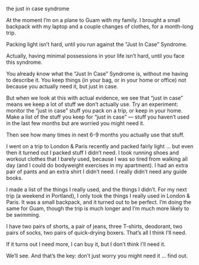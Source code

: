 the just in case syndrome

At the moment I’m on a plane to Guam with my family. I brought a small backpack
with my laptop and a couple changes of clothes, for a month-long trip.

Packing light isn’t hard, until you run against the “Just In Case” Syndrome.

Actually, having minimal possessions in your life isn’t hard, until you face
this syndrome.

You already know what the “Just In Case” Syndrome is, without me having to
describe it. You keep things (in your bag, or in your home or office) not
because you actually need it, but just in case.

But when we look at this with actual evidence, we see that “just in case” means
we keep a lot of stuff we don’t actually use. Try an experiment: monitor the
“just in case” stuff you pack on a trip, or keep in your home. Make a list of
the stuff you keep for “just in case” — stuff you haven’t used in the last few
months but are worried you might need it.

Then see how many times in next 6-9 months you actually use that stuff.

I went on a trip to London & Paris recently and packed fairly light … but even
then it turned out I packed stuff I didn’t need. I took running shoes and
workout clothes that I barely used, because I was so tired from walking all day
(and I could do bodyweight exercises in my apartment). I had an extra pair of
pants and an extra shirt I didn’t need. I really didn’t need any guide books.

I made a list of the things I really used, and the things I didn’t. For my next
trip (a weekend in Portland), I only took the things I really used in London &
Paris. It was a small backpack, and it turned out to be perfect. I’m doing the
same for Guam, though the trip is much longer and I’m much more likely to be
swimming.

I have two pairs of shorts, a pair of jeans, three T-shirts, deodorant, two
pairs of socks, two pairs of quick-drying boxers. That’s all I think I’ll need.

If it turns out I need more, I can buy it, but I don’t think I’ll need it.

We’ll see. And that’s the key: don’t just worry you might need it … find out.

